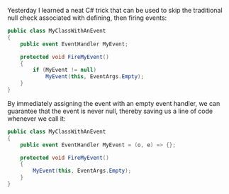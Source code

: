 Yesterday I learned a neat C# trick that can be used to skip the traditional null check associated with defining, then firing events:

``` cs
public class MyClassWithAnEvent
{
    public event EventHandler MyEvent;

    protected void FireMyEvent()
    {
        if (MyEvent != null)
            MyEvent(this, EventArgs.Empty);
    }
}
```

By immediately assigning the event with an empty event handler, we can guarantee that the event is never null, thereby saving us a line of code whenever we call it:

``` cs
public class MyClassWithAnEvent
{
    public event EventHandler MyEvent = (o, e) => {};

    protected void FireMyEvent()
    {
        MyEvent(this, EventArgs.Empty);
    }
}
```
